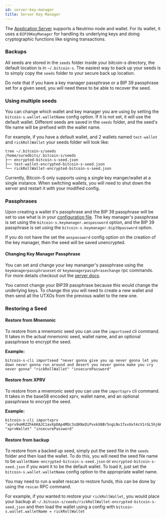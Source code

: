 ```yaml
---
id: server-key-manager
title: Server Key Manager
---
```


The [Application Server](../applications/server.md) supports a Neutrino node and wallet. For its wallet, it uses
a `BIP39KeyManager` for handling its underlying keys and doing cryptographic functions like signing transactions.

### Backups

All seeds are stored in the `seeds` folder inside your bitcoin-s directory, the default location is in `~/.bitcoin-s`.
The easiest way to back up your seeds is to simply copy the `seeds` folder to your secure back up location.

Do note that if you have a key manager passphrase or a BIP 39 passphrase set for a given seed, you will need these to be
able to recover the seed.

### Using multiple seeds

You can change which wallet and key manager you are using by setting the `bitcoin-s.wallet.walletName` config
option. If it is not set, it will use the default wallet. Different seeds are saved in the `seeds` folder, and the
seed's file name will be prefixed with the wallet name.

For example, if you have a default wallet, and 2 wallets named `test-wallet` and `rickRollWallet` your seeds folder will look like:

```
tree ~/.bitcoin-s/seeds
/home/suredbits/.bitcoin-s/seeds
├── encrypted-bitcoin-s-seed.json
├── test-wallet-encrypted-bitcoin-s-seed.json
└── rickRollWallet-encrypted-bitcoin-s-seed.json
```

Currently, Bitcoin-S only supports using a single key manger/wallet at a single instance. When switching wallets, you
will need to shut down the server and restart it with your modified config.

### Passphrases

Upon creating a wallet it's passphrase and the BIP 39 passphrase will be set to use what is in
your [configuration file](../config/configuration.md). The key manager's passphrase is set using
the `bitcoin-s.keymanager.aespassword` option, and the BIP 39 passphrase is set using
the `bitcoin-s.keymanager.bip39password` option.

If you do not have the set the `aespassword` config option on the creation of the key manager, then the seed will be
saved unencrypted.

#### Changing Key Manager Passphrase

You can set and change your key mananger's passphrase using the `keymanagerpassphraseset`
or `keymanagerpassphrasechange` rpc commands. For more details checkout out
the [server docs](../applications/server.md#wallet).

You cannot change your BIP39 passphrase because this would change the underlying keys. To change this you will need to
create a new wallet and then send all the UTXOs from the previous wallet to the new one.

### Restoring a Seed

#### Restore from Mnemonic

To restore from a mnemonic seed you can use the `importseed` cli command.
It takes in the actual mnemonic seed, wallet name, and an optional passphrase to encrypt the seed.

**Example:**

```
bitcoin-s-cli importseed "never gonna give you up never gonna let you down never gonna run around and desert you never gonna make you cry never gonna" "rickRollWallet" "insecurePassword"
```

#### Restore from XPRV

To restore from a mnemonic seed you can use the `importxprv` cli command.
It takes in the base58 encoded xprv, wallet name, and an optional passphrase to encrypt the seed.

**Example:**

```
bitcoin-s-cli importxprv "xprv9uHRZZhk6KAJC1avXpDAp4MDc3sQKNxDiPvvkX8Br5ngLNv1TxvUxt4cV1rGL5hj6KCesnDYUhd7oWgT11eZG7XnxHrnYeSvkzY7d2bhkJ7" "xprvWallet" "insecurePassword"
```

#### Restore from backup

To restore from a backed up seed, simply put the seed file in the `seeds` folder and then load the wallet.
To do this, you will need the seed file name to be `walletName-encrypted-bitcoin-s-seed.json` or `encrypted-bitcoin-s-seed.json`
if you want it to be the default wallet.
To load it, just set the `bitcoin-s.wallet.walletName` config option to the appropriate wallet name.

You may need to run a wallet rescan to restore funds, this can be done by using the `rescan` RPC command.

For example, if you wanted to restore your `rickRollWallet`, you would place your backup at `~/.bitcoin-s/seeds/rickRollWallet-encrypted-bitcoin-s-seed.json`
and then load the wallet using a config with `bitcoin-s.wallet.walletName = rickRollWallet`
